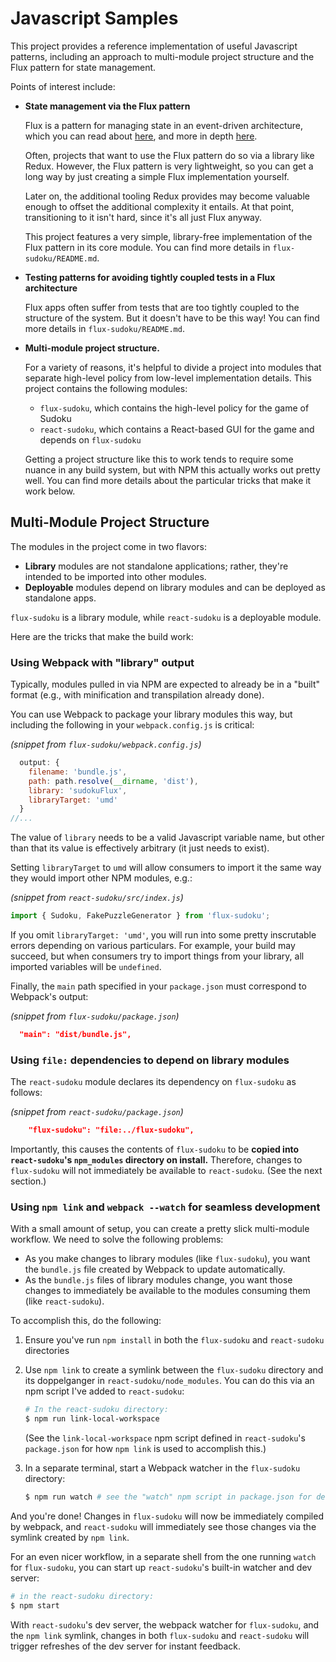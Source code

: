 # Javascript Samples

This project provides a reference implementation of useful Javascript patterns,
including an approach to multi-module project structure and
the Flux pattern for state management.

Points of interest include:

- **State management via the Flux pattern**

  Flux is a pattern for managing state in an event-driven architecture,
  which you can read about [here](https://github.com/facebook/flux),
  and more in depth [here](https://facebook.github.io/flux/).

  Often, projects that want to use the Flux pattern do so via a library like Redux.
  However, the Flux pattern is very lightweight, so you can get a long way
  by just creating a simple Flux implementation yourself.

  Later on, the additional tooling Redux provides may become valuable enough
  to offset the additional complexity it entails. At that point,
  transitioning to it isn't hard, since it's all just Flux anyway.

  This project features a very simple, library-free implementation
  of the Flux pattern in its core module.
  You can find more details in `flux-sudoku/README.md`.

- **Testing patterns for avoiding tightly coupled tests in a Flux architecture**

  Flux apps often suffer from tests that are too tightly coupled
  to the structure of the system.
  But it doesn't have to be this way!
  You can find more details in `flux-sudoku/README.md`.

- **Multi-module project structure.**

  For a variety of reasons, it's helpful to divide a project into modules
  that separate high-level policy from low-level implementation details.
  This project contains the following modules:
  - `flux-sudoku`, which contains the high-level policy for the game of Sudoku
  - `react-sudoku`, which contains a React-based GUI for the game and depends on `flux-sudoku`

  Getting a project structure like this to work tends to require some nuance
  in any build system, but with NPM this actually works out pretty well.
  You can find more details about the particular tricks that make it work
  below.

## Multi-Module Project Structure

The modules in the project come in two flavors:

- **Library** modules are not standalone applications;
  rather, they're intended to be imported into other modules.
- **Deployable** modules depend on library modules and can be deployed as standalone apps.

`flux-sudoku` is a library module, while `react-sudoku` is a deployable module.

Here are the tricks that make the build work:

### Using Webpack with "library" output

Typically, modules pulled in via NPM are expected to already be in a "built" format
(e.g., with minification and transpilation already done).

You can use Webpack to package your library modules this way,
but including the following in your `webpack.config.js` is critical:

*(snippet from `flux-sudoku/webpack.config.js`)*
```javascript
  output: {
    filename: 'bundle.js',
    path: path.resolve(__dirname, 'dist'),
    library: 'sudokuFlux',
    libraryTarget: 'umd'
  }
//...
```

The value of `library` needs to be a valid Javascript variable name,
but other than that its value is effectively arbitrary (it just needs to exist).

Setting `libraryTarget` to `umd` will allow consumers to import it
the same way they would import other NPM modules, e.g.:

*(snippet from `react-sudoku/src/index.js`)*
```javascript
import { Sudoku, FakePuzzleGenerator } from 'flux-sudoku';
```

If you omit `libraryTarget: 'umd'`, you will run into some pretty inscrutable errors
depending on various particulars.
For example, your build may succeed, but when consumers try to import things
from your library, all imported variables will be `undefined`.

Finally, the `main` path specified in your `package.json` must correspond to Webpack's output:

*(snippet from `flux-sudoku/package.json`)*
```json
  "main": "dist/bundle.js",
```

### Using `file:` dependencies to depend on library modules

The `react-sudoku` module declares its dependency on `flux-sudoku` as follows:

*(snippet from `react-sudoku/package.json`)*
```json
    "flux-sudoku": "file:../flux-sudoku",
```

Importantly, this causes the contents of `flux-sudoku` to be
**copied into `react-sudoku`'s `npm_modules` directory on install.**
Therefore, changes to `flux-sudoku` will not immediately be available to `react-sudoku`.
(See the next section.)

### Using `npm link` and `webpack --watch` for seamless development

With a small amount of setup, you can create a pretty slick multi-module workflow.
We need to solve the following problems:

- As you make changes to library modules (like `flux-sudoku`), you want
  the `bundle.js` file created by Webpack to update automatically.
- As the `bundle.js` files of library modules change, you want those changes to
  immediately be available to the modules consuming them (like `react-sudoku`).

To accomplish this, do the following:

1. Ensure you've run `npm install` in both the `flux-sudoku` and `react-sudoku` directories

2. Use `npm link` to create a symlink between the `flux-sudoku` directory and its doppelganger
   in `react-sudoku/node_modules`. You can do this via an npm script I've added to `react-sudoku`:

   ```bash
   # In the react-sudoku directory:
   $ npm run link-local-workspace
   ```

   (See the `link-local-workspace` npm script defined in `react-sudoku`'s `package.json`
   for how `npm link` is used to accomplish this.)

3. In a separate terminal, start a Webpack watcher in the `flux-sudoku` directory:

   ```bash
   $ npm run watch # see the "watch" npm script in package.json for details
   ```

And you're done! Changes in `flux-sudoku` will now be immediately compiled by webpack,
and `react-sudoku` will immediately see those changes via the symlink created by `npm link`.

For an even nicer workflow, in a separate shell from the one running `watch` for `flux-sudoku`,
you can start up `react-sudoku`'s built-in watcher and dev server:

```bash
# in the react-sudoku directory:
$ npm start
```

With `react-sudoku`'s dev server, the webpack watcher for `flux-sudoku`, and the `npm link` symlink,
changes in both `flux-sudoku` and `react-sudoku` will trigger refreshes of the dev server
for instant feedback.

